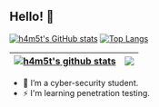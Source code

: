 
## Hello! 👋

[![h4m5t's GitHub stats](https://github-readme-stats.vercel.app/api?username=h4m5t&theme=vue&hide=contribs&show_icons=true)](https://github.com/h4m5t/github-readme-stats)
[![Top Langs](https://github-readme-stats.vercel.app/api/top-langs/?username=h4m5t&theme=vue&hide=html)](https://github.com/h4m5t/github-readme-stats)

| <a href="https://github.com/h4m5t/github-readme-stats"><img align="center" src="https://github-readme-stats.vercel.app/api?username=h4m5t&show_icons=true&theme=vue&hide=contribs&hide_border=true" alt="h4m5t's github stats" /></a> | <a href="https://github.com/h4m5t/github-readme-stats"><img align="center" src="https://github-readme-stats.vercel.app/api/top-langs/?username=h4m5t&layout=compact&theme=vue&hide=html&hide_border=true" /></a> |
| ------------- | ------------- |

- 🌱 I’m a cyber-security student.
- ⚡ I'm learning penetration testing.
